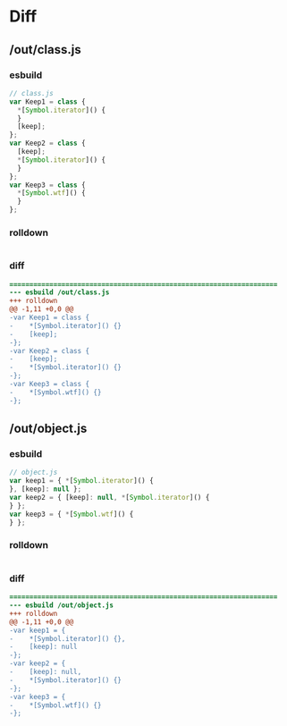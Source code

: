 # Diff
## /out/class.js
### esbuild
```js
// class.js
var Keep1 = class {
  *[Symbol.iterator]() {
  }
  [keep];
};
var Keep2 = class {
  [keep];
  *[Symbol.iterator]() {
  }
};
var Keep3 = class {
  *[Symbol.wtf]() {
  }
};
```
### rolldown
```js

```
### diff
```diff
===================================================================
--- esbuild	/out/class.js
+++ rolldown	
@@ -1,11 +0,0 @@
-var Keep1 = class {
-    *[Symbol.iterator]() {}
-    [keep];
-};
-var Keep2 = class {
-    [keep];
-    *[Symbol.iterator]() {}
-};
-var Keep3 = class {
-    *[Symbol.wtf]() {}
-};

```
## /out/object.js
### esbuild
```js
// object.js
var keep1 = { *[Symbol.iterator]() {
}, [keep]: null };
var keep2 = { [keep]: null, *[Symbol.iterator]() {
} };
var keep3 = { *[Symbol.wtf]() {
} };
```
### rolldown
```js

```
### diff
```diff
===================================================================
--- esbuild	/out/object.js
+++ rolldown	
@@ -1,11 +0,0 @@
-var keep1 = {
-    *[Symbol.iterator]() {},
-    [keep]: null
-};
-var keep2 = {
-    [keep]: null,
-    *[Symbol.iterator]() {}
-};
-var keep3 = {
-    *[Symbol.wtf]() {}
-};

```